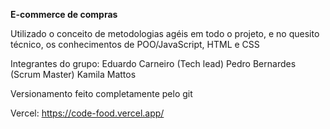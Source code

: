 

**E-commerce de compras**


Utilizado o conceito de metodologias agéis em todo o projeto, e no quesito técnico, os conhecimentos de POO/JavaScript, HTML e CSS 

Integrantes do grupo:
Eduardo Carneiro (Tech lead)
Pedro Bernardes (Scrum Master)
Kamila Mattos 


Versionamento feito completamente pelo git


Vercel: https://code-food.vercel.app/
